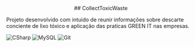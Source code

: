 <div align="center">
  ## CollectToxicWaste
</div>

Projeto desenvolvido com intuido de reunir informações sobre descarte conciente de lixo tóxico e aplicação das praticas GREEN IT nas empresas.

![CSharp](https://img.shields.io/badge/-CSharp-%232c3e50?style=flat-square&logo=Csharp)
![MySQL](https://img.shields.io/badge/-MySQL-%232c3e50?style=flat-square&logo=MySQL)
![Git](https://img.shields.io/badge/-Git-%232c3e50?style=flat-square&logo=git)

